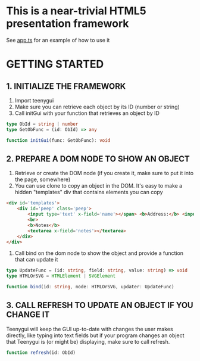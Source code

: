 # This is a near-trivial HTML5 presentation framework

See [app.ts](app.ts) for an example of how to use it

# GETTING STARTED
## 1. INITIALIZE THE FRAMEWORK
1. Import teenygui
1. Make sure you can retrieve each object by its ID (number or string)
1. Call initGui with your function that retrieves an object by ID
```Typescript
type ObId = string | number
type GetObFunc = (id: ObId) => any

function initGui(func: GetObFunc): void
```

## 2. PREPARE A DOM NODE TO SHOW AN OBJECT
1. Retrieve or create the DOM node (if you create it, make sure to put it into the page, somewhere)
1. You can use clone to copy an object in the DOM. It's easy to make a hidden "templates" div that contains elements you can copy
```HTML
<div id='templates'>
    <div id='peep' class='peep'>
        <input type='text' x-field='name'></span> <b>Address:</b> <input type='text' x-field='address'></span> <i class="fas fa-window-close" name='close'></i>
        <br>
        <b>Notes</b>
        <textarea x-field='notes'></textarea>
    </div>
</div>
```
1. Call bind on the dom node to show the object and provide a function that can update it
```Typescript
type UpdateFunc = (id: string, field: string, value: string) => void
type HTMLOrSVG = HTMLElement | SVGElement

function bind(id: string, node: HTMLOrSVG, updater: UpdateFunc)
```

## 3. CALL REFRESH TO UPDATE AN OBJECT IF YOU CHANGE IT
Teenygui will keep the GUI up-to-date with changes the user makes directly, like typing into text fields but if your program changes an object that Teenygui is (or might be) displaying, make sure to call refresh.
```Typescript
function refresh(id: ObId)
```
